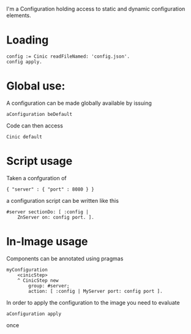 I'm a Configuration holding access to static and dynamic configuration elements.

Loading
=======

	config := Cinic readFileNamed: 'config.json'.
	config apply.
	
Global use: 
===========

A configuration can be made globally available by issuing 

	aConfiguration beDefault
	
Code can then access 
	
	Cinic default 
	
Script usage
============

Taken a confguration of

	{ "server" : { "port" : 8080 } }

a configuration script can be written like this

	#server sectionDo: [ :config |
		ZnServer on: config port. ].

In-Image usage 
==============

Components can be annotated using pragmas 

	myConfiguration
		<cinicStep>
		^ CinicStep new
			group: #server;
			action: [ :config | MyServer port: config port ].
			
In order to apply the configuration to the image you need to evaluate 

	aConfiguration apply 
	
once